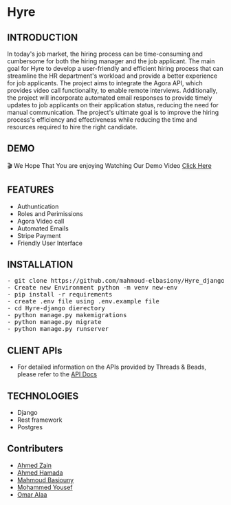 # Hyre

## INTRODUCTION
In today's job market, the hiring process can be time-consuming and cumbersome for both the hiring manager and the job applicant. 
The main goal for Hyre to develop a user-friendly and efficient hiring process that can streamline the HR department's workload and provide a better experience for job applicants. The project aims to integrate the Agora API, which provides video call functionality, to enable remote interviews. Additionally, the project will incorporate automated email responses to provide timely updates to job applicants on their application status, reducing the need for manual communication. The project's ultimate goal is to improve the hiring process's efficiency and effectiveness while reducing the time and resources required to hire the right candidate.

## DEMO
🎬
We Hope That You are enjoying Watching Our Demo Video 
[Click Here](https://youtu.be/y0YarbomBV4)


## FEATURES
- Authuntication
- Roles and Perimissions
- Agora Video call 
- Automated Emails
- Stripe Payment
- Friendly User Interface


## INSTALLATION
<pre>
- git clone https://github.com/mahmoud-elbasiony/Hyre_django.git
- Create new Environment python -m venv new-env
- pip install -r requirements
- create .env file using .env.example file
- cd Hyre-django dierectory
- python manage.py makemigrations
- python manage.py migrate
- python manage.py runserver
</pre>

## CLIENT APIs

- For detailed information on the APIs provided by Threads & Beads, please refer to the [API Docs](https://documenter.getpostman.com/view/19181254/2s93z5A59C)

## TECHNOLOGIES
- Django
- Rest framework
- Postgres


## Contributers

- [Ahmed Zain](https://github.com/AhmedMohamedZein)
- [Ahmed Hamada](https://github.com/AhmedHamada011)
- [Mahmoud Basiouny](https://github.com/mahmoud-elbasiony)
- [Mohammed Yousef](https://github.com/Mohamedyousef44)
- [Omar Alaa](https://github.com/omar1896)
